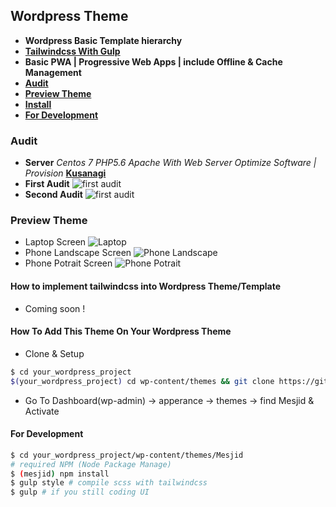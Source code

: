 ## Wordpress Theme
   - **Wordpress Basic Template hierarchy**  
   - [**Tailwindcss With Gulp**](https://github.com/dev-makassar/Tailwindcss-Starterkit)  
   - **Basic PWA | Progressive Web Apps | include Offline & Cache Management**   
   - [**Audit**](#audit)
   - [**Preview Theme**](#preview-theme)
   - [**Install**](#how-to-add-this-theme-on-your-wordpress-theme)
   - [**For Development**](#for-development)
### Audit
- **Server** _Centos 7 PHP5.6 Apache With Web Server Optimize Software | Provision_ [**Kusanagi**](https://en.kusanagi.tokyo/)
- **First Audit**
![first audit](https://github.com/ri7nz/Mesjid/blob/master/docs/lighthouse-audit-first.png)
- **Second Audit**
![first audit](https://github.com/ri7nz/Mesjid/blob/master/docs/lighthouse-audit-second.png)

### Preview Theme
- Laptop Screen
![Laptop](https://github.com/ri7nz/Mesjid/blob/master/docs/laptop.png)
- Phone Landscape Screen
![Phone Landscape](https://github.com/ri7nz/Mesjid/blob/master/docs/phone-landscape.png)
- Phone Potrait Screen
![Phone Potrait](https://github.com/ri7nz/Mesjid/blob/master/docs/phone-SamsungS5.png)

#### How to implement tailwindcss into Wordpress Theme/Template
- Coming soon !
#### How To Add This Theme On Your Wordpress Theme
- Clone & Setup   
```sh
$ cd your_wordpress_project
$(your_wordpress_project) cd wp-content/themes && git clone https://github.com/ri7nz/Mesjid.git
```
   
- Go To Dashboard(wp-admin) -> apperance -> themes -> find Mesjid & Activate   
#### For Development 
```sh 
$ cd your_wordpress_project/wp-content/themes/Mesjid
# required NPM (Node Package Manage)
$ (mesjid) npm install
$ gulp style # compile scss with tailwindcss
$ gulp # if you still coding UI
```
